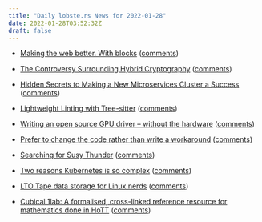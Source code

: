 ```yaml
---
title: "Daily lobste.rs News for 2022-01-28"
date: 2022-01-28T03:52:32Z
draft: false
---
```






- [Making the web better. With blocks](https://www.joelonsoftware.com/2022/01/27/making-the-web-better-with-blocks/)
  ([comments](https://lobste.rs/s/roqjnk/making_web_better_with_blocks))



- [The Controversy Surrounding Hybrid Cryptography](https://soatok.blog/2022/01/27/the-controversy-surrounding-hybrid-cryptography/)
  ([comments](https://lobste.rs/s/2hti3g/controversy_surrounding_hybrid))



- [Hidden Secrets to Making a New Microservices Cluster a Success](https://christine.website/blog/make-microservices-cluster-2022-01-27)
  ([comments](https://lobste.rs/s/kmnmvw/hidden_secrets_making_new_microservices))



- [Lightweight Linting with Tree-sitter](https://peppe.rs/posts/lightweight_linting)
  ([comments](https://lobste.rs/s/ewwd0e/lightweight_linting_with_tree_sitter))



- [Writing an open source GPU driver – without the hardware](https://www.collabora.com/news-and-blog/blog/2022/01/27/writing-an-open-source-gpu-driver-without-the-hardware/)
  ([comments](https://lobste.rs/s/idzh3m/writing_open_source_gpu_driver_without))



- [Prefer to change the code rather than write a workaround](https://catern.com/change_code.html)
  ([comments](https://lobste.rs/s/wcwpkk/prefer_change_code_rather_than_write))



- [Searching for Susy Thunder](https://www.theverge.com/c/22889425/searching-for-susy-thunder)
  ([comments](https://lobste.rs/s/ur3cf3/searching_for_susy_thunder))



- [Two reasons Kubernetes is so complex](https://buttondown.email/nelhage/archive/two-reasons-kubernetes-is-so-complex/)
  ([comments](https://lobste.rs/s/twyyv8/two_reasons_kubernetes_is_so_complex))



- [LTO Tape data storage for Linux nerds](https://blog.benjojo.co.uk/post/lto-tape-backups-for-linux-nerds)
  ([comments](https://lobste.rs/s/vmv4bp/lto_tape_data_storage_for_linux_nerds))



- [Cubical 1lab: A formalised, cross-linked reference resource for mathematics done in HoTT](https://cubical.1lab.dev)
  ([comments](https://lobste.rs/s/ednlww/cubical_1lab_formalised_cross_linked))


